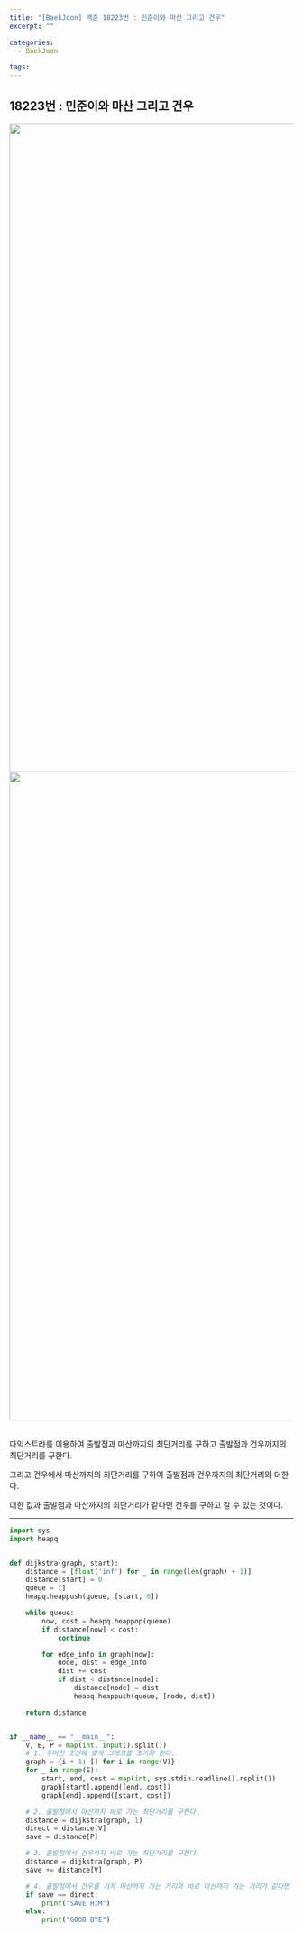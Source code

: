 ```yaml
---
title: "[BaekJoon] 백준 18223번 : 민준이와 마산 그리고 건우"
excerpt: ""

categories:
  - BaekJoon

tags:
---
```


## 18223번 : 민준이와 마산 그리고 건우

<center><img width="1150" alt="" src="https://user-images.githubusercontent.com/54533309/125283340-4be4ab00-e353-11eb-8185-fe954833dfe1.png">
</center>

<center><img width="1150" alt="" src="https://user-images.githubusercontent.com/54533309/125283376-556e1300-e353-11eb-9612-992615328cb2.png">
</center>

<br>

다익스트라를 이용하여 출발점과 마산까지의 최단거리를 구하고 출발점과 건우까지의 최단거리를 구한다.

그리고 건우에서 마산까지의 최단거리를 구하여 출발점과 건우까지의 최단거리와 더한다.

더한 값과 출발점과 마산까지의 최단거리가 같다면 건우를 구하고 갈 수 있는 것이다.

---

```python
import sys
import heapq


def dijkstra(graph, start):
    distance = [float('inf') for _ in range(len(graph) + 1)]
    distance[start] = 0
    queue = []
    heapq.heappush(queue, [start, 0])

    while queue:
        now, cost = heapq.heappop(queue)
        if distance[now] < cost:
            continue

        for edge_info in graph[now]:
            node, dist = edge_info
            dist += cost
            if dist < distance[node]:
                distance[node] = dist
                heapq.heappush(queue, [node, dist])

    return distance


if __name__ == "__main__":
    V, E, P = map(int, input().split())
    # 1. 주어진 조건에 맞게 그래프를 초기화 한다.
    graph = {i + 1: [] for i in range(V)}
    for _ in range(E):
        start, end, cost = map(int, sys.stdin.readline().rsplit())
        graph[start].append([end, cost])
        graph[end].append([start, cost])

    # 2. 출발점에서 마산까지 바로 가는 최단거리를 구한다.
    distance = dijkstra(graph, 1)
    direct = distance[V]
    save = distance[P]

    # 3. 출발점에서 건우까지 바로 가는 최단거리를 구한다.
    distance = dijkstra(graph, P)
    save += distance[V]

    # 4. 출발점에서 건우를 거쳐 마산까지 가는 거리와 바로 마산까지 가는 거리가 같다면 구할 수 있다.
    if save == direct:
        print("SAVE HIM")
    else:
        print("GOOD BYE")
```

<br>